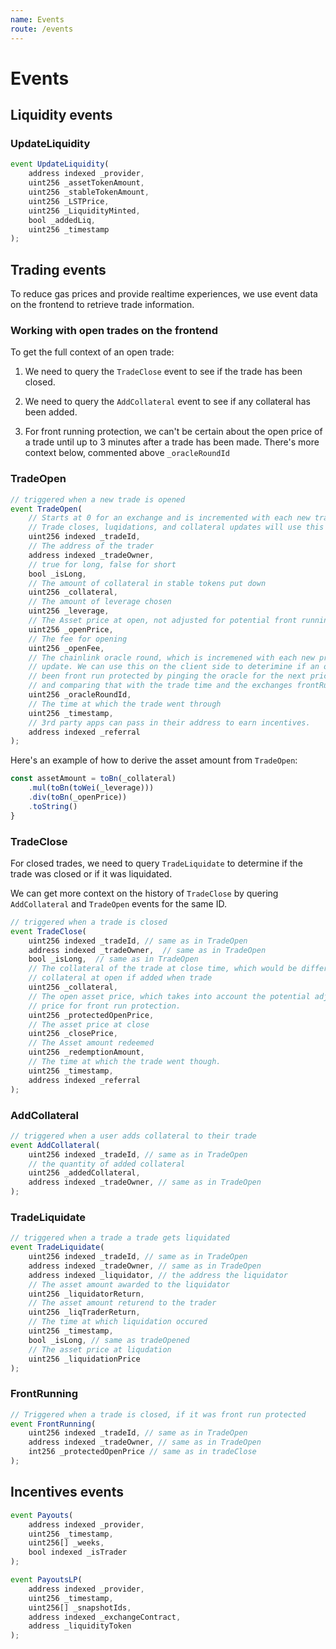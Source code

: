```yaml
---
name: Events
route: /events
---
```


# Events

## Liquidity events

### UpdateLiquidity

```js
event UpdateLiquidity(
    address indexed _provider,
    uint256 _assetTokenAmount,
    uint256 _stableTokenAmount,
    uint256 _LSTPrice,
    uint256 _LiquidityMinted,
    bool _addedLiq,
    uint256 _timestamp
);
```

## Trading events

To reduce gas prices and provide realtime experiences, we use event data on the frontend to retrieve trade information.

### Working with open trades on the frontend

To get the full context of an open trade:

1. We need to query the `TradeClose` event to see if the trade has been closed.

2. We need to query the `AddCollateral` event to see if any collateral has been added.

3. For front running protection, we can't be certain about the open price of a trade until up to 3 minutes after a trade has been made. There's more context below, commented above `_oracleRoundId`

### TradeOpen

```js
// triggered when a new trade is opened
event TradeOpen(
    // Starts at 0 for an exchange and is incremented with each new trade open.
    // Trade closes, luqidations, and collateral updates will use this same ID.
    uint256 indexed _tradeId,
    // The address of the trader
    address indexed _tradeOwner,
    // true for long, false for short
    bool _isLong,
    // The amount of collateral in stable tokens put down
    uint256 _collateral,
    // The amount of leverage chosen
    uint256 _leverage,
    // The Asset price at open, not adjusted for potential front running protection
    uint256 _openPrice,
    // The fee for opening
    uint256 _openFee,
    // The chainlink oracle round, which is incremened with each new price oracle
    // update. We can use this on the client side to deterimine if an open trade has
    // been front run protected by pinging the oracle for the next price update time
    // and comparing that with the trade time and the exchanges frontRunningTime.
    uint256 _oracleRoundId,
    // The time at which the trade went through
    uint256 _timestamp,
    // 3rd party apps can pass in their address to earn incentives.
    address indexed _referral
);
```

Here's an example of how to derive the asset amount from `TradeOpen`:

```js
const assetAmount = toBn(_collateral)
    .mul(toBn(toWei(_leverage)))
    .div(toBn(_openPrice))
    .toString()
}
```

### TradeClose

For closed trades, we need to query `TradeLiquidate` to determine if the trade was closed or if it was liquidated.

We can get more context on the history of `TradeClose` by quering `AddCollateral` and `TradeOpen` events for the same ID.

```js
// triggered when a trade is closed
event TradeClose(
    uint256 indexed _tradeId, // same as in TradeOpen
    address indexed _tradeOwner,  // same as in TradeOpen
    bool _isLong,  // same as in TradeOpen
    // The collateral of the trade at close time, which would be different then
    // collateral at open if added when trade
    uint256 _collateral,
    // The open asset price, which takes into account the potential adjusted open
    // price for front run protection.
    uint256 _protectedOpenPrice,
    // The asset price at close
    uint256 _closePrice,
    // The Asset amount redeemed
    uint256 _redemptionAmount,
    // The time at which the trade went though.
    uint256 _timestamp,
    address indexed _referral
);
```

### AddCollateral

```js
// triggered when a user adds collateral to their trade
event AddCollateral(
    uint256 indexed _tradeId, // same as in TradeOpen
    // the quantity of added collateral
    uint256 _addedCollateral,
    address indexed _tradeOwner, // same as in TradeOpen
);
```

### TradeLiquidate

```js
// triggered when a trade a trade gets liquidated
event TradeLiquidate(
    uint256 indexed _tradeId, // same as in TradeOpen
    address indexed _tradeOwner, // same as in TradeOpen
    address indexed _liquidator, // the address the liquidator
    // The asset amount awarded to the liquidator
    uint256 _liquidatorReturn,
    // The asset amount returend to the trader
    uint256 _liqTraderReturn,
    // The time at which liquidation occured
    uint256 _timestamp,
    bool _isLong, // same as tradeOpened
    // The asset price at liqudation
    uint256 _liquidationPrice
);
```

### FrontRunning

```js
// Triggered when a trade is closed, if it was front run protected
event FrontRunning(
    uint256 indexed _tradeId, // same as in TradeOpen
    address indexed _tradeOwner, // same as in TradeOpen
    int256 _protectedOpenPrice // same as in tradeClose
);
```

## Incentives events

```js
event Payouts(
    address indexed _provider,
    uint256 _timestamp,
    uint256[] _weeks,
    bool indexed _isTrader
);
```

```js
event PayoutsLP(
    address indexed _provider,
    uint256 _timestamp,
    uint256[] _snapshotIds,
    address indexed _exchangeContract,
    address _liquidityToken
);
```
